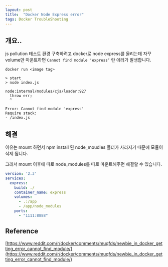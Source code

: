 ```yaml
---
layout: post
title:  "Docker Node Express error"
tags: Docker TroubleShooting
---
```


## 개요..

js pollution 테스트 환경 구축하려고 docker로 node express를 올리는데 자꾸 volume만 마운트하면 `Cannot find module ‘express’` 란 에러가 발생합니다.

```docker
docker run <image tag>

> start
> node index.js

node:internal/modules/cjs/loader:927
  throw err;
  ^

Error: Cannot find module 'express'
Require stack:
- /index.js
```

## 해결

이유는 mount 하면서 npm install 된 node_moudles 폴더가 사라지기 때문에 모듈이 삭제 됩니다.

그래서 mount 이후에 따로 node_modules를 따로 마운트해주면 해결할 수 있습니다.

```yaml
version: '2.3'
services:
  express:
    build: ./
    container_name: express
    volumes:
      - .:/app
      - /app/node_modules
    ports:
      - "1111:8888"
```

## R**eference**

[https://www.reddit.com/r/docker/comments/muqfds/newbie_in_docker_getting_error_cannot_find_module/](https://www.reddit.com/r/docker/comments/muqfds/newbie_in_docker_getting_error_cannot_find_module/)